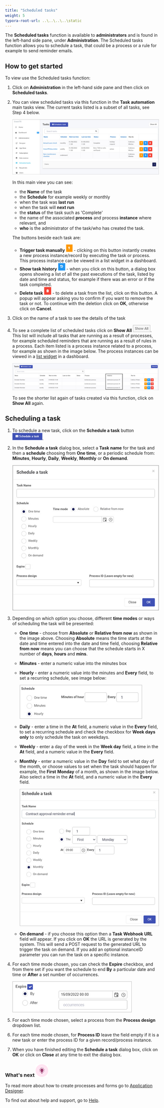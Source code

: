 ```yaml
---
title: "Scheduled tasks"
weight: 5
typora-root-url: ..\..\..\..\static
---
```


The **Scheduled tasks** function is available to **administrators** and is found in the left-hand side pane, under **Administration**. The Scheduled tasks function allows you to schedule a task, that could be a process or a rule for example to send reminder emails.

## How to get started

To view use the Scheduled tasks function:

1. Click on **Administration** in the left-hand side pane and then click on **Scheduled tasks**. 

2. You can view scheduled tasks via this function in the **Task automation** main tasks view. The current tasks listed is a subset of all tasks, see Step 4 below.

   ![Scheduled tasks view](/images/schedule-tasks-view.jpg)

   In this main view you can see:

   - the **Name** of the task
   - the **Schedule** for example weekly or monthly
   - when the task was **last run**
   - when the task will **next run**
   - the **status** of the task such as 'Complete'
   - the name of the associated **process** and process **instance** where relevant, and
   - **who** is the administrator of the task/who has created the task. 

   The buttons beside each task are:

   - **Trigger task manually** ![Trigger task manually](/images/trigger-task-manually.jpg) - clicking on this button instantly creates a new process instance/record by executing the task or process. This process instance can be viewed in a list widget in a dashboard.
   - **Show task history** ![Show task history](/images/show-task-history.jpg) - when you click on this button, a dialog box opens showing a list of all the past executions of the task, listed by date and time and status, for example if there was an error or if the task completed.
   - **Delete task** ![Delete task](/images/delete-task.jpg) - to delete a task from the list, click on this button. A popup will appear asking you to confirm if you want to remove the task or not. To continue with the deletion click on **OK**, otherwise click on **Cancel**.

3. Click on the name of a task to see the details of the task

4. To see a complete list of scheduled tasks click on **Show All** ![Show All button](/images/show-all.jpg). This list will include all tasks that are running as a result of processes, for example scheduled reminders that are running as a result of rules in a process. Each item listed is a process instance related to a process, for example as shown in the image below. The process instances can be viewed in a [list widget](/docs/platform/pages/list/) in a dashboard.

   ![Scheduled tasks list](/images/scheduled-tasks.jpg)

   To see the shorter list again of tasks created via this function, click on **Show All** again. 

## Scheduling a task ##

1. To schedule a new task, click on the **Schedule a task** button ![Schedule a task button](/images/schedule-a-task.jpg). 

2. In the **Schedule a task** dialog box, select a **Task name** for the task and then a **schedule** choosing from  **One time**, or a periodic schedule from: **Minutes**, **Hourly**, **Daily**, **Weekly**, **Monthly** or **On demand**.

   ![Scheduled tasks view](/images/schedule-tasks-box.jpg)

3. Depending on which option you choose, different **time modes** or ways of scheduling the task will be presented:

   - **One time** - choose from **Absolute** or **Relative from now** as shown in the image above. Choosing **Absolute** means the time starts at the date and time entered into the date and time field, choosing **Relative from now** means you can choose that the schedule starts in X number of **days**, **hours** and **mins**. 

   - **Minutes** - enter a numeric value into the minutes box

   - **Hourly** - enter a numeric value into the minutes and **Every** field, to set a recurring schedule, see image below:

     ![Hourly schedule option](/images/hours-schedule.jpg)

   - **Daily** - enter a time in the **At** field, a numeric value in the **Every** field, to set a recurring schedule and check the checkbox for **Week days** **only** to only schedule the task on weekdays.

   - **Weekly** - enter a day of the week in the **Week day** field, a time in the **At** field, and a numeric value in the **Every** field.

   - **Monthly** - enter a numeric value in the **Day** field to set what day of the month, or choose values to set when the task should happen for example, the **First** **Monday** of a month, as shown in the image below.  Also select a time in the **At** field, and a numeric value in the **Every** field.

      ![Monthly schedule option](/images/schedule-monthly.jpg)
      
   - **On demand** - if you choose this option then a **Task Webhook URL** field will appear. If you click on **OK** the URL is generated by the system. This will send a POST request to the generated URL to trigger the task on demand. If you add an optional instanceID parameter you can run the task on a specific instance. 

4. For each time mode chosen, you can check the **Expire** checkbox, and from there set if you want the schedule to end **By** a particular date and time or **After** a set number of occurrences.

   ![Set task expiry](/images/task-expiry.jpg)

5. For each time mode chosen, select a process from the **Process design** dropdown list.

6. For each time mode chosen, for **Process ID** leave the field empty if it is a new task or enter the process ID for a given record/process instance.

7. When you have finished editing the **Schedule a task** dialog box, click on **OK** or click on **Close** at any time to exit the dialog box.

   

### What's next  ![Idea icon](/images/18.png) ###

To read more about how to create processes and forms go to [Application Designer](/docs/platform/application-designer/).

To find out about help and support, go to [Help](/docs/platform/general/help/).

